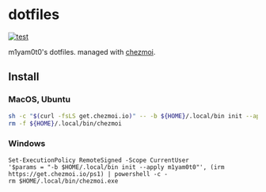 # dotfiles

[![test](https://github.com/m1yam0t0/dotfiles/actions/workflows/test.yml/badge.svg)](https://github.com/m1yam0t0/dotfiles/actions/workflows/test.yml)

m1yam0t0's dotfiles. managed with [chezmoi](https://github.com/twpayne/chezmoi).

## Install

### MacOS, Ubuntu

```sh
sh -c "$(curl -fsLS get.chezmoi.io)" -- -b ${HOME}/.local/bin init --apply m1yam0t0
rm -f ${HOME}/.local/bin/chezmoi
```

### Windows

```pwsh
Set-ExecutionPolicy RemoteSigned -Scope CurrentUser
'$params = "-b $HOME/.local/bin init --apply m1yam0t0"', (irm https://get.chezmoi.io/ps1) | powershell -c -
rm $HOME/.local/bin/chezmoi.exe
```

